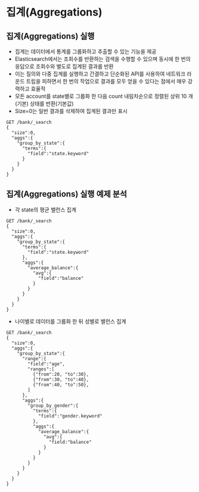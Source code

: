 # 집계(Aggregations)

## 집계(Aggregations) 실행

- 집계는 데이터에서 통계를 그룹화하고 추출할 수 있는 기능을 제공
- Elasticsearch에서는 조회수를 반환하는 검색을 수행할 수 있으며 동시에 한 번의 응답으로 조회수와 별도로 집계된 결과를 반환
- 이는 질의와 다중 집계를 실행하고 간결하고 단순화된 API를 사용하여 네트워크 라운드 트립을 피하면서 한 번의 작업으로 결과를 모두 얻을 수 있다는 점에서 매우 강력하고 효율적
- 모든 account를 state별로 그룹화 한 다음 count 내림차순으로 정렬된 상위 10 개(기본) 상태를 반환(기본값)
- Size=0는 일반 결과를 삭제하여 집계된 결과만 표시

```
GET /bank/_search
{
  "size":0,
  "aggs":{
    "group_by_state":{
      "terms":{
        "field":"state.keyword"
      }
    }
  }
}
```

## 집계(Aggregations) 실행 예제 분석

- 각 state의 평균 밸런스 집계

```
GET /bank/_search
{
  "size":0,
  "aggs":{
    "group_by_state":{
      "terms":{
        "field":"state.keyword"
      },
      "aggs":{
        "average_balance":{
          "avg":{
            "field":"balance"
          }
        }
      }
    }
  }
}
```

- 나이별로 데이터를 그룹화 한 뒤 성별로 밸런스 집계

```
GET /bank/_search
{
  "size":0,
  "aggs":{
    "group_by_state":{
      "range":{
        "field":"age",
        "ranges":[
          {"from":20, "to":30},
          {"from":30, "to":40},
          {"from":40, "to":50},
        ]
      },
      "aggs":{
        "group_by_gender":{
          "terms":{
            "field":"gender.keyword"
          },
          "aggs":{
            "average_balance":{
              "avg":{
                "field:"balance"
              }
            }
          }
        }
      }
    }
  }
}
```
